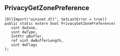 ## PrivacyGetZonePreference

```
[DllImport("wininet.dll", SetLastError = true)]
public static extern bool PrivacyGetZonePreference(
   uint dwZone,
   uint dwType,
   IntPtr pBuffer,
   ref uint dwBufferLength,
   uint dwFlags
);
```

